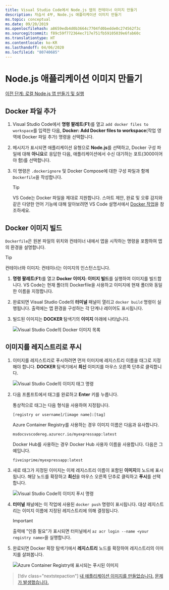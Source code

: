 ```yaml
---
title: Visual Studio Code에서 Node.js 앱의 컨테이너 이미지 만들기
description: 자습서 4부, Node.js 애플리케이션 이미지 만들기
ms.topic: conceptual
ms.date: 09/20/2019
ms.openlocfilehash: a8659edb4d0b3664c7704fd0bedde0c274562f3c
ms.sourcegitcommit: f89c59f772364ec717e751fb59105039e6fab60c
ms.translationtype: HT
ms.contentlocale: ko-KR
ms.lasthandoff: 04/06/2020
ms.locfileid: "80740685"
---
```

# <a name="create-your-nodejs-application-image"></a>Node.js 애플리케이션 이미지 만들기

[이전 단계: 로컬 Node.js 앱 만들기 및 실행](tutorial-vscode-docker-node-03.md)

## <a name="add-docker-files"></a>Docker 파일 추가

1. Visual Studio Code에서 **명령 팔레트**(**F1**)를 열고 `add docker files to workspace`를 입력한 다음, **Docker: Add Docker files to workspace**(작업 영역에 Docker 파일 추가) 명령을 선택합니다.

1. 메시지가 표시되면 애플리케이션 유형으로 **Node.js**를 선택하고, Docker 구성 파일에 대해 **아니요**로 응답한 다음, 애플리케이션에서 수신 대기하는 포트(3000이어야 함)를 선택합니다.

1. 이 명령은 `.dockerignore` 및 Docker Compose에 대한 구성 파일과 함께 `Dockerfile`을 작성합니다.

    > [!TIP]
    > VS Code는 Docker 파일을 제대로 지원합니다. 스마트 제안, 완료 및 오류 감지와 같은 다양한 언어 기능에 대해 알아보려면 VS Code 설명서에서 [Docker 작업](https://code.visualstudio.com/docs/azure/docker)을 참조하세요.

## <a name="build-a-docker-image"></a>Docker 이미지 빌드

`Dockerfile`은 원본 파일의 위치와 컨테이너 내에서 앱을 시작하는 명령을 포함하여 앱의 환경을 설명합니다.

> [!TIP]
> 컨테이너와 이미지: 컨테이너는 이미지의 인스턴스입니다.

1. **명령 팔레트**(**F1**)를 열고 **Docker 이미지: 이미지 빌드**를 실행하여 이미지를 빌드합니다. VS Code는 현재 폴더의 Dockerfile을 사용하고 이미지에 현재 폴더와 동일한 이름을 지정합니다.

1. 완료되면 Visual Studio Code의 **터미널** 패널이 열리고 `docker build` 명령이 실행됩니다. 출력에는 앱 환경을 구성하는 각 단계나 레이어도 표시됩니다.

1. 빌드된 이미지는 **DOCKER** 탐색기의 **이미지** 아래에 나타납니다.

    ![Visual Studio Code의 Docker 이미지 목록](media/deploy-containers/image-list.png)

## <a name="push-the-image-to-a-registry"></a>이미지를 레지스트리로 푸시

1. 이미지를 레지스트리로 푸시하려면 먼저 이미지에 레지스트리 이름을 태그로 지정해야 합니다. **DOCKER** 탐색기에서 **최신** 이미지를 마우스 오른쪽 단추로 클릭합니다.

    ![Visual Studio Code의 이미지 태그 명령](media/deploy-containers/tag-command.png)

1. 다음 프롬프트에서 태그를 완료하고 **Enter** 키를 누릅니다.

    통상적으로 태그는 다음 형식을 사용하여 지정됩니다.

    `[registry or username]/[image name]:[tag]`

    Azure Container Registry를 사용하는 경우 이미지 이름은 다음과 유사합니다.

    `msdocsvscodereg.azurecr.io/myexpressapp:latest`

    Docker Hub를 사용하는 경우 Docker Hub 사용자 이름을 사용합니다. 다음은 그 예입니다.

    `fiveisprime/myexpressapp:latest`

1. 새로 태그가 지정된 이미지는 이제 레지스트리 이름이 포함된 **이미지**의 노드에 표시됩니다. 해당 노드를 확장하고 **최신**을 마우스 오른쪽 단추로 클릭하고 **푸시**를 선택합니다.

    ![Visual Studio Code의 이미지 푸시 명령](media/deploy-containers/push-command.png)

1. **터미널** 패널에는 이 작업에 사용된 `docker push` 명령이 표시됩니다. 대상 레지스트리는 이미지 이름에 지정된 레지스트리에 의해 결정됩니다.

   > [!IMPORTANT]
   > 출력에 "인증 필요"가 표시되면 터미널에서 `az acr login --name <your registry name>`을 실행합니다.

1. 완료되면 Docker 확장 탐색기에서 **레지스트리** 노드를 확장하여 레지스트리의 이미지를 살펴봅니다.

    ![Azure Container Registry에 표시되는 푸시된 이미지](media/deploy-containers/image-in-acr.png)

> [!div class="nextstepaction"]
> [내 애플리케이션 이미지를 만들었습니다.](tutorial-vscode-docker-node-05.md) [문제가 발생했습니다.](https://www.research.net/r/PWZWZ52?tutorial=docker-extension&step=containerize-app)
